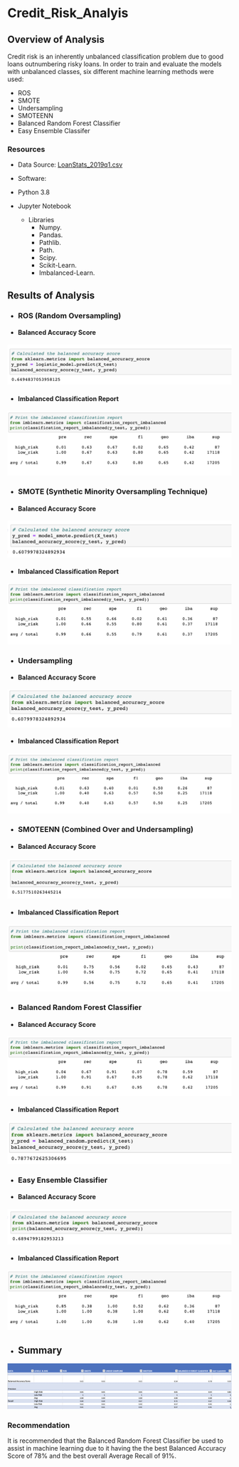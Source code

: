 # Credit_Risk_Analyis

## Overview of Analysis
  Credit risk is an inherently unbalanced classification problem due to good loans outnumbering risky loans.  In order to train and evaluate the models with unbalanced classes, six different machine learning methods were used:
  - ROS
  - SMOTE
  - Undersampling
  - SMOTEENN
  - Balanced Random Forest Classifier
  - Easy Ensemble Classifer
 

### Resources
- Data Source: [LoanStats_2019q1.csv](https://github.com/MiguelDi/Credit_Risk_Analysis/blob/main/Resources/LoanStats_2019Q1.csv)

- Software:
 - Python 3.8
 - Jupyter Notebook
   - Libraries
     - Numpy.
     - Pandas.
     - Pathlib.
     - Path.
     - Scipy.
     - Scikit-Learn.
     - Imbalanced-Learn.
 
 

## Results of Analysis

- ### ROS (Random Oversampling)
 
- #### Balanced Accuracy Score

![ROS_Balanced_Accuracy_score](Screenshots/ROS_Balance_Accuracy.png)

- #### Imbalanced Classification Report
![ROS_imbalanced_classification_report](Screenshots/Imbalanced_Class_Report.png)
 
- ### SMOTE (Synthetic Minority Oversampling Technique)

- #### Balanced Accuracy Score
![SMOTE_Balanced_Accuracy_score](Screenshots/Smote_Balanced_Accuracy.png)

- #### Imbalanced Classification Report
![SMOTE_classification_report](Screenshots/Smote_Imbalanced_Report.png)

- ### Undersampling

- #### Balanced Accuracy Score
![Undersampling_balanced_accuracy_score](Screenshots/Undersampling_Accuracy.png)


- #### Imbalanced Classification Report
![Undersampling_classification_report](Screenshots/Undersampling_Class_Report.png)

- ### SMOTEENN (Combined Over and Undersampling)

 - #### Balanced Accuracy Score

![SMOTEENN_balanced_accuracy_score](Screenshots/Smoteenn_Accuracy_Score.png)

- #### Imbalanced Classification Report

![SMOTEENN_classification_report](Screenshots/Smoteenn_Class_Report.png)

- ### Balanced Random Forest Classifier

- #### Balanced Accuracy Score
![BRFC_balanced_accuracy_report](Screenshots/Balanced_Random_Report.png)
- #### Imbalanced Classification Report
![BRFC_classification_report](Screenshots/Balanced_Random_Score.png)

- ### Easy Ensemble Classifier

- #### Balanced Accuracy Score
![EEC_balanced_accuracy_report](Screenshots/Easy_Score.png)
- #### Imbalanced Classification Report
![EEC_classification_report](Screenshots/Easy_Class_Report.png)

- ## Summary

![Summary_Table](Screenshots/Summary_Table.png)


###  Recommendation

It is recommended that the Balanced Random Forest Classifier be used to assist in machine learning due to it having the the best Balanced Accuracy Score of 78% and the best overall Average Recall of 91%.

